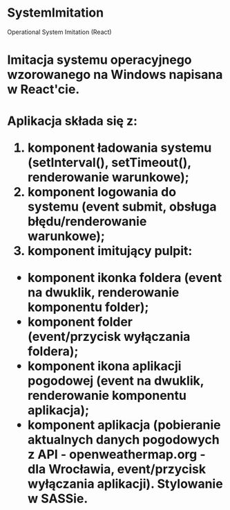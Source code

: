 # SystemImitation
Operational System Imitation (React)

<h1>Imitacja systemu operacyjnego wzorowanego na Windows napisana w React'cie.<h1>

Aplikacja składa się z:
1. komponent ładowania systemu (setInterval(), setTimeout(), renderowanie warunkowe);
2. komponent logowania do systemu (event submit, obsługa błędu/renderowanie warunkowe);
3. komponent imitujący pulpit:
- komponent ikonka foldera (event na dwuklik, renderowanie komponentu folder);
- komponent folder (event/przycisk wyłączania foldera);
- komponent ikona aplikacji pogodowej (event na dwuklik, renderowanie komponentu aplikacja);
- komponent aplikacja (pobieranie aktualnych danych pogodowych z API - openweathermap.org - dla Wrocławia, event/przycisk wyłączania aplikacji).
Stylowanie w SASSie. 
